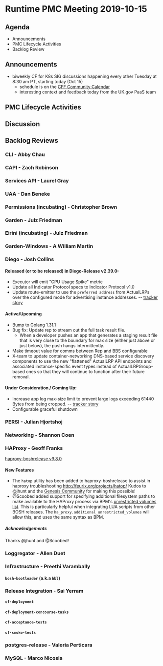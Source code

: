# Runtime PMC Meeting 2019-10-15

## Agenda

* Announcements
* PMC Lifecycle Activities
* Backlog Review


## Announcements

- biweekly CF for K8s SIG discussions happening every other Tuesday at 8:30 am PT, starting today (Oct 15)
  - schedule is on the [CFF Community Calendar](https://www.cloudfoundry.org/community-calendar/)
  - interesting context and feedback today from the UK.gov PaaS team


## PMC Lifecycle Activities


## Discussion


## Backlog Reviews

### CLI - Abby Chau


### CAPI - Zach Robinson


### Services API - Laurel Gray


### UAA - Dan Beneke


### Permissions (incubating) - Christopher Brown


### Garden - Julz Friedman


### Eirini (incubating) - Julz Friedman


### Garden-Windows - A William Martin


### Diego - Josh Collins
#### Released (or to be released) in Diego-Release v2.39.0:
- Executor will emit "CPU Usage Spike" metric
- Update all Indicator Protocol specs to Indicator Protocol v1.0
- Update route-emitter to use the `preferred address` from ActualLRPs over the configured mode for advertising instance addresses. -- [tracker story](https://www.pivotaltracker.com/story/show/166501449)

#### Active/Upcoming
- Bump to Golang 1.31.1
- Bug fix: Update rep to stream out the full task result file.
  - When a developer pushes an app that generates a staging result file that is very close to the boundary for max size (either just above or just below), the push hangs intermittently.
- Make timeout value for comms between Rep and BBS configurable
- X-team to update container-networking DNS-based service discovery components to use the new "flattened" ActualLRP API endpoints and associated instance-specific event types instead of ActualLRPGroup-based ones so that they will continue to function after their future removal.

#### Under Consideration / Coming Up:
- Increase app log max-size limit to prevent large logs exceeding 61440 Bytes from being cropped. -- [tracker story](https://www.pivotaltracker.com/story/show/168090822)
- Configurable graceful shutdown

### PERSI - Julian Hjortshoj


### Networking - Shannon Coen


### HAProxy - Geoff Franks

[haproxy-boshrelease v9.8.0](https://github.com/cloudfoundry-incubator/haproxy-boshrelease/releases/tag/v9.8.0)
#### New Features

- The `hatop` utility has been added to haproxy-boshrelease to assist in haproxy troubleshooting
  http://feurix.org/projects/hatop/ Kudos to @jhunt and the [Genesis Community](https://github.com/genesis-community) for making this possible!
- @Scoobed added support for specifying additional filesystem paths to make available to the HAProxy
  process via BPM's [unrestricted volumes list](https://github.com/cloudfoundry/bpm-release/blob/master/docs/config.md#unsafe-schema).
  This is particularly helpful when integrating LUA scripts from other BOSH releases. The
  `ha_proxy.additional_unrestricted_volumes` will allow this, and uses the same syntax as BPM.

##### Acknowledgements

Thanks @jhunt and @Scoobed!


### Loggregator - Allen Duet


### Infrastructure - Preethi Varambally

#### `bosh-bootloader` (a.k.a `bbl`)


### Release Integration - Sai Yerram

#### `cf-deployment`


#### `cf-deployment-concourse-tasks`


#### `cf-acceptance-tests`


#### `cf-smoke-tests`


### postgres-release - Valeria Perticara


### MySQL - Marco Nicosia
